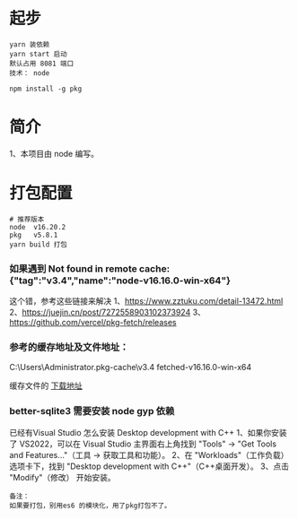 # 起步

```
yarn 装依赖
yarn start 启动
默认占用 8081 端口
技术： node

npm install -g pkg
```

# 简介

1、本项目由 node 编写。

# 打包配置

```
# 推荐版本
node  v16.20.2
pkg   v5.8.1
yarn build 打包
```


### 如果遇到 Not found in remote cache:  {"tag":"v3.4","name":"node-v16.16.0-win-x64"}
这个错，参考这些链接来解决
1、https://www.zztuku.com/detail-13472.html
2、https://juejin.cn/post/7272558903102373924
3、https://github.com/vercel/pkg-fetch/releases


### 参考的缓存地址及文件地址：
C:\Users\Administrator\.pkg-cache\v3.4
fetched-v16.16.0-win-x64

缓存文件的 [下载地址](https://objects.githubusercontent.com/github-production-release-asset-2e65be/65306974/9b569d0e-cb46-4d36-8105-62a2fcb6e614?X-Amz-Algorithm=AWS4-HMAC-SHA256&X-Amz-Credential=releaseassetproduction%2F20241023%2Fus-east-1%2Fs3%2Faws4_request&X-Amz-Date=20241023T025851Z&X-Amz-Expires=300&X-Amz-Signature=22b8679f1d60e2ecd4482d51d14c21cbfdbbfa8579326cb5f41be4cdc2278926&X-Amz-SignedHeaders=host&response-content-disposition=attachment%3B%20filename%3Dnode-v16.16.0-win-x64&response-content-type=application%2Foctet-stream)


### better-sqlite3 需要安装 node gyp 依赖
已经有Visual Studio 怎么安装 Desktop development with C++
1、如果你安装了 VS2022，可以在 Visual Studio 主界面右上角找到 "Tools" → "Get Tools and Features..."（工具 → 获取工具和功能）。
2、在 "Workloads"（工作负载） 选项卡下，找到 "Desktop development with C++"（C++桌面开发）。
3、点击 "Modify"（修改） 开始安装。

```
备注：
如果要打包，别用es6 的模块化，用了pkg打包不了。
```
